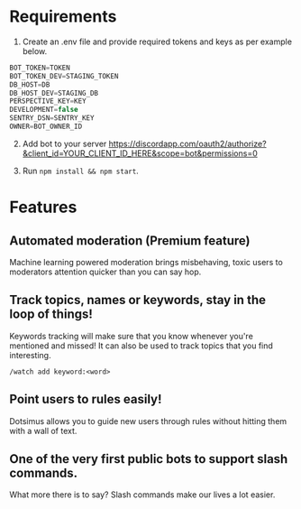 # Requirements

1. Create an .env file and provide required tokens and keys as per example below.

```js
BOT_TOKEN=TOKEN
BOT_TOKEN_DEV=STAGING_TOKEN
DB_HOST=DB
DB_HOST_DEV=STAGING_DB
PERSPECTIVE_KEY=KEY
DEVELOPMENT=false
SENTRY_DSN=SENTRY_KEY
OWNER=BOT_OWNER_ID
```

2. Add bot to your server https://discordapp.com/oauth2/authorize?&client_id=YOUR_CLIENT_ID_HERE&scope=bot&permissions=0

3. Run `npm install && npm start`.

# Features
## Automated moderation (Premium feature)
Machine learning powered moderation brings misbehaving, toxic users to moderators attention quicker than you can say hop.

## Track topics, names or keywords, stay in the loop of things!
Keywords tracking will make sure that you know whenever you're mentioned and missed! It can also be used to track topics that you find interesting.

`/watch add keyword:<word>`

## Point users to rules easily!
Dotsimus allows you to guide new users through rules without hitting them with a wall of text.

## One of the very first public bots to support slash commands.
What more there is to say? Slash commands make our lives a lot easier.
